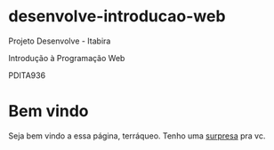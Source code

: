 # desenvolve-introducao-web

Projeto Desenvolve - Itabira

Introdução à Programação Web

PDITA936


<h1>Bem vindo</h1>

<p>

Seja bem vindo a essa página, terráqueo. Tenho uma <a href="https://www.youtube.com/watch? v=dQw4w9WgXcQ">surpresa</a> pra vc. 

</p>
